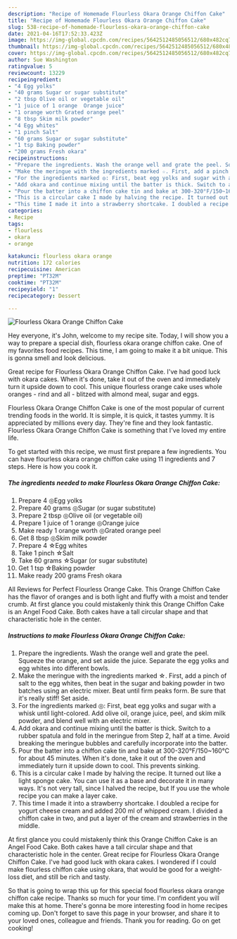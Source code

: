 ```yaml
---
description: "Recipe of Homemade Flourless Okara Orange Chiffon Cake"
title: "Recipe of Homemade Flourless Okara Orange Chiffon Cake"
slug: 538-recipe-of-homemade-flourless-okara-orange-chiffon-cake
date: 2021-04-16T17:52:33.423Z
image: https://img-global.cpcdn.com/recipes/5642512485056512/680x482cq70/flourless-okara-orange-chiffon-cake-recipe-main-photo.jpg
thumbnail: https://img-global.cpcdn.com/recipes/5642512485056512/680x482cq70/flourless-okara-orange-chiffon-cake-recipe-main-photo.jpg
cover: https://img-global.cpcdn.com/recipes/5642512485056512/680x482cq70/flourless-okara-orange-chiffon-cake-recipe-main-photo.jpg
author: Sue Washington
ratingvalue: 5
reviewcount: 13229
recipeingredient:
- "4 Egg yolks"
- "40 grams Sugar or sugar substitute"
- "2 tbsp Olive oil or vegetable oil"
- "1 juice of 1 orange  Orange juice"
- "1 orange worth Grated orange peel"
- "8 tbsp Skim milk powder"
- "4 Egg whites"
- "1 pinch Salt"
- "60 grams Sugar or sugar substitute"
- "1 tsp Baking powder"
- "200 grams Fresh okara"
recipeinstructions:
- "Prepare the ingredients. Wash the orange well and grate the peel. Squeeze the orange, and set aside the juice. Separate the egg yolks and egg whites into different bowls."
- "Make the meringue with the ingredients marked ☆. First, add a pinch of salt to the egg whites, then beat in the sugar and baking powder in two batches using an electric mixer. Beat until firm peaks form. Be sure that it&#39;s really stiff! Set aside."
- "For the ingredients marked ◎: First, beat egg yolks and sugar with a whisk until light-colored. Add olive oil, orange juice, peel, and skim milk powder, and blend well with an electric mixer."
- "Add okara and continue mixing until the batter is thick. Switch to a rubber spatula and fold in the meringue from Step 2, half at a time. Avoid breaking the meringue bubbles and carefully incorporate into the batter."
- "Pour the batter into a chiffon cake tin and bake at 300-320°F/150~160°C for about 45 minutes. When it&#39;s done, take it out of the oven and immediately turn it upside down to cool. This prevents sinking."
- "This is a circular cake I made by halving the recipe. It turned out like a light sponge cake. You can use it as a base and decorate it in many ways. It&#39;s not very tall, since I halved the recipe, but If you use the whole recipe you can make a layer cake."
- "This time I made it into a strawberry shortcake. I doubled a recipe for yogurt cheese cream and added 200 ml of whipped cream. I divided a chiffon cake in two, and put a layer of the cream and strawberries in the middle."
categories:
- Recipe
tags:
- flourless
- okara
- orange

katakunci: flourless okara orange 
nutrition: 172 calories
recipecuisine: American
preptime: "PT32M"
cooktime: "PT32M"
recipeyield: "1"
recipecategory: Dessert

---
```



![Flourless Okara Orange Chiffon Cake](https://img-global.cpcdn.com/recipes/5642512485056512/680x482cq70/flourless-okara-orange-chiffon-cake-recipe-main-photo.jpg)

Hey everyone, it's John, welcome to my recipe site. Today, I will show you a way to prepare a special dish, flourless okara orange chiffon cake. One of my favorites food recipes. This time, I am going to make it a bit unique. This is gonna smell and look delicious.

Great recipe for Flourless Okara Orange Chiffon Cake. I&#39;ve had good luck with okara cakes. When it&#39;s done, take it out of the oven and immediately turn it upside down to cool. This unique flourless orange cake uses whole oranges - rind and all - blitzed with almond meal, sugar and eggs.

Flourless Okara Orange Chiffon Cake is one of the most popular of current trending foods in the world. It is simple, it is quick, it tastes yummy. It is appreciated by millions every day. They're fine and they look fantastic. Flourless Okara Orange Chiffon Cake is something that I've loved my entire life.


To get started with this recipe, we must first prepare a few ingredients. You can have flourless okara orange chiffon cake using 11 ingredients and 7 steps. Here is how you cook it.

<!--inarticleads1-->

##### The ingredients needed to make Flourless Okara Orange Chiffon Cake:

1. Prepare 4 ◎Egg yolks
1. Prepare 40 grams ◎Sugar (or sugar substitute)
1. Prepare 2 tbsp ◎Olive oil (or vegetable oil)
1. Prepare 1 juice of 1 orange  ◎Orange juice
1. Make ready 1 orange worth ◎Grated orange peel
1. Get 8 tbsp ◎Skim milk powder
1. Prepare 4 ☆Egg whites
1. Take 1 pinch ☆Salt
1. Take 60 grams ☆Sugar (or sugar substitute)
1. Get 1 tsp ☆Baking powder
1. Make ready 200 grams Fresh okara


All Reviews for Perfect Flourless Orange Cake. This Orange Chiffon Cake has the flavor of oranges and is both light and fluffy with a moist and tender crumb. At first glance you could mistakenly think this Orange Chiffon Cake is an Angel Food Cake. Both cakes have a tall circular shape and that characteristic hole in the center. 

<!--inarticleads2-->

##### Instructions to make Flourless Okara Orange Chiffon Cake:

1. Prepare the ingredients. Wash the orange well and grate the peel. Squeeze the orange, and set aside the juice. Separate the egg yolks and egg whites into different bowls.
1. Make the meringue with the ingredients marked ☆. First, add a pinch of salt to the egg whites, then beat in the sugar and baking powder in two batches using an electric mixer. Beat until firm peaks form. Be sure that it&#39;s really stiff! Set aside.
1. For the ingredients marked ◎: First, beat egg yolks and sugar with a whisk until light-colored. Add olive oil, orange juice, peel, and skim milk powder, and blend well with an electric mixer.
1. Add okara and continue mixing until the batter is thick. Switch to a rubber spatula and fold in the meringue from Step 2, half at a time. Avoid breaking the meringue bubbles and carefully incorporate into the batter.
1. Pour the batter into a chiffon cake tin and bake at 300-320°F/150~160°C for about 45 minutes. When it&#39;s done, take it out of the oven and immediately turn it upside down to cool. This prevents sinking.
1. This is a circular cake I made by halving the recipe. It turned out like a light sponge cake. You can use it as a base and decorate it in many ways. It&#39;s not very tall, since I halved the recipe, but If you use the whole recipe you can make a layer cake.
1. This time I made it into a strawberry shortcake. I doubled a recipe for yogurt cheese cream and added 200 ml of whipped cream. I divided a chiffon cake in two, and put a layer of the cream and strawberries in the middle.


At first glance you could mistakenly think this Orange Chiffon Cake is an Angel Food Cake. Both cakes have a tall circular shape and that characteristic hole in the center. Great recipe for Flourless Okara Orange Chiffon Cake. I&#39;ve had good luck with okara cakes. I wondered if I could make flourless chiffon cake using okara, that would be good for a weight-loss diet, and still be rich and tasty. 

So that is going to wrap this up for this special food flourless okara orange chiffon cake recipe. Thanks so much for your time. I'm confident you will make this at home. There's gonna be more interesting food in home recipes coming up. Don't forget to save this page in your browser, and share it to your loved ones, colleague and friends. Thank you for reading. Go on get cooking!
